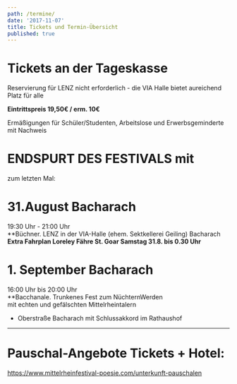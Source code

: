 ```yaml
---
path: /termine/
date: '2017-11-07'
title: Tickets und Termin-Übersicht
published: true
---
```



# Tickets an der Tageskasse 

Reservierung für LENZ  nicht erforderlich - die VIA Halle bietet aureichend Platz für alle

**Eintrittspreis  19,50€ / erm. 10€**    

Ermäßigungen für Schüler/Studenten, Arbeitslose und Erwerbsgeminderte mit Nachweis    
  

# ENDSPURT DES FESTIVALS mit    

zum letzten Mal:    
# 31.August Bacharach 
19:30 Uhr - 21:00 Uhr  
**Büchner. LENZ   in der VIA-Halle (ehem. Sektkellerei Geiling) Bacharach 
**Extra Fahrplan Loreley Fähre St. Goar Samstag 31.8. bis 0.30 Uhr**    


# 1. September  Bacharach    
16:00 Uhr bis 20:00 Uhr  
**Bacchanale. Trunkenes Fest zum NüchternWerden   
mit echten und gefälschten Mittelrheintalern        
* Oberstraße Bacharach mit Schlussakkord im Rathaushof     

---   

# Pauschal-Angebote Tickets + Hotel:   
<a class="links" href="https://www.mittelrheinfestival-poesie.com/unterkunft-pauschalen" target="_blank" rel="noopener noreferrer">
https://www.mittelrheinfestival-poesie.com/unterkunft-pauschalen   </a>      


